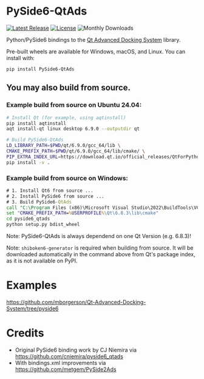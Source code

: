 # PySide6-QtAds
[![Latest Release](https://img.shields.io/pypi/v/Pyside6-QtAds.svg)](https://pypi.python.org/pypi/Pyside6-QtAds/)
[![License](https://img.shields.io/pypi/l/PySide6-QtAds)](https://github.com/mborgerson/pyside6_qtads/blob/main/LICENSE)
![Monthly Downloads](https://img.shields.io/pypi/dm/PySide6-QtAds)

Python/PySide6 bindings to the [Qt Advanced Docking System](https://github.com/githubuser0xFFFF/Qt-Advanced-Docking-System) library.

Pre-built wheels are available for Windows, macOS, and Linux. You can install with:

```
pip install PySide6-QtAds
```

## You may also build from source.
### Example build from source on Ubuntu 24.04:

```bash
# Install Qt (for example, using aqtinstall)
pip install aqtinstall
aqt install-qt linux desktop 6.9.0 --outputdir qt

# Build PySide6-QtAds
LD_LIBRARY_PATH=$PWD/qt/6.9.0/gcc_64/lib \
CMAKE_PREFIX_PATH=$PWD/qt/6.9.0/gcc_64/lib/cmake/ \
PIP_EXTRA_INDEX_URL=https://download.qt.io/official_releases/QtForPython/ \
pip install -v .
```

### Example build from source on Windows:
```bat
# 1. Install Qt6 from source ...
# 2. Install PySide6 from source ...
# 3. Build PySide6-QtAds
call "C:\Program Files (x86)\Microsoft Visual Studio\2022\BuildTools\VC\Auxiliary\Build\vcvarsall.bat" x64
set "CMAKE_PREFIX_PATH=%USERPROFILE%\Qt\6.8.3\lib\cmake"
cd pyside6_qtads
python setup.py bdist_wheel
```
Note: PySide6-QtAds is always dependend on one Qt Version (e.g. 6.8.3)!

Note: `shiboken6-generator` is required when building from source. It will be downloaded automatically in the command above from Qt's package index, as it is not available on PyPI.

# Examples
https://github.com/mborgerson/Qt-Advanced-Docking-System/tree/pyside6

# Credits
- Original PySide6 binding work by CJ Niemira via https://github.com/cniemira/pyside6_qtads
- With bindings.xml improvements via https://github.com/metgem/PySide2Ads
